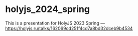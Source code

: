 # holyjs_2024_spring
This is a presentation for HolyJS 2023 Spring — https://holyjs.ru/talks/162069cd251f4cd7a8bd32dceb9b4534
